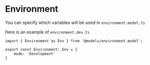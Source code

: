 # Environment

You can specify which variables will be used in `environment.model.ts`

Here is an example of `environment.dev.ts`

```typescrypt
import { Environment as Env } from '@models/environment.model';

export const Environment: Env = {
    mode: 'Development'
}
```